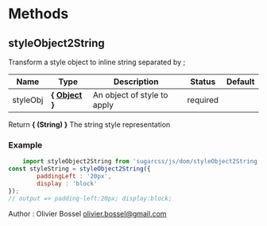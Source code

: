 # Methods


## styleObject2String

Transform a style object to inline string separated by ;



Name  |  Type  |  Description  |  Status  |  Default
------------  |  ------------  |  ------------  |  ------------  |  ------------
styleObj  |  **{ [Object](https://developer.mozilla.org/fr/docs/Web/JavaScript/Reference/Objets_globaux/Object) }**  |  An object of style to apply  |  required  |

Return **{ (String) }** The string style representation

### Example
```js
	import styleObject2String from 'sugarcss/js/dom/styleObject2String'
const styleString = styleObject2String({
		paddingLeft : '20px',
		display : 'block'
});
// output => padding-left:20px; display:block;
```
Author : Olivier Bossel <olivier.bossel@gmail.com>